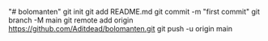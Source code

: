 "# bolomanten"  git init git add README.md git commit -m "first commit" git branch -M main git remote add origin https://github.com/Aditdead/bolomanten.git git push -u origin main

